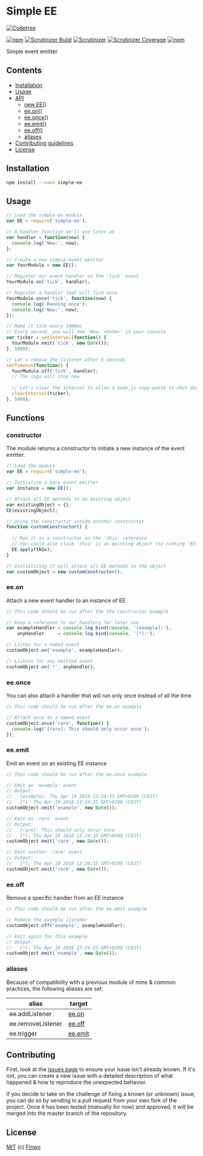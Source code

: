Simple EE
=========

[![Codetree](https://codetree.com/images/managed-with-codetree.svg)](https://codetree.com/projects/gX1r)

[![npm](https://img.shields.io/npm/v/simple-ee.svg?style=flat-square)](https://npmjs.com/package/simple-ee/)
[![Scrutinizer Build](https://img.shields.io/scrutinizer/build/g/finwo/js-simple-ee.svg?style=flat-square)](https://scrutinizer-ci.com/g/finwo/js-simple-ee/)
[![Scrutinizer](https://img.shields.io/scrutinizer/g/finwo/js-simple-ee.svg?style=flat-square)](https://scrutinizer-ci.com/g/finwo/js-simple-ee/)
[![Scrutinizer Coverage](https://img.shields.io/scrutinizer/coverage/g/finwo/js-simple-ee.svg?style=flat-square)](https://scrutinizer-ci.com/g/finwo/js-simple-ee/)
[![npm](https://img.shields.io/npm/l/simple-ee.svg?style=flat-square)](https://npmjs.com/package/simple-ee/)

Simple event emitter

## Contents

- [Installation](#installation)
- [Usage](#usage)
- [API](#functions)
  - [new EE()](#constructor)
  - [ee.on()](#ee.on)
  - [ee.once()](#ee.once)
  - [ee.emit()](#ee.emit)
  - [ee.off()](#ee.off)
  - [aliases](#aliases)
- [Contributing guidelines](#contributing)
- [License](#license)

## Installation

```sh
npm install --save simple-ee
```

## Usage

```js
// Load the simple-ee module
var EE = require('simple-ee');

// A handler function we'll use later on
var handler = function(now) {
  console.log('Now:', now);
};

// Create a new simple event emitter
var YourModule = new EE();

// Register our event handler on the 'tick' event
YourModule.on('tick', handler);

// Register a handler that will fire once
YourModule.once('tick', function(now) {
  console.log('Running once');
  console.log('Now:', now);
});

// Make it tick every 1000ms
// Every second, you will see 'Now: <date>' in your console
var ticker = setInterval(function() {
  YourModule.emit('tick', new Date());
}, 1000);

// Let's remove the listener after 5 seconds
setTimeout(function() {
  YourModule.off('tick', handler);
  // The logs will stop now
  
  // Let's clear the interval to allow a node.js copy-paste to shut down
  clearInterval(ticker);
}, 5000);
```

## Functions

### constructor

The module returns a constructor to initiate a new instance of the event emitter.

```js
// Load the module
var EE = require('simple-ee');

// Initialize a bare event emitter
var instance = new EE();

// Attach all EE methods to an existing object
var existingObject = {};
EE(existingObject);

// Using the constructor inside another constructor
function customConstructor() {
  
  // Run it as a constructor on the 'this' reference
  // You could also claim 'this' is an existing object (so running 'EE(this)')
  EE.apply(this);
}

// Initializing it will attach all EE methods to the object
var customObject = new customConstructor();
```

### ee.on

Attach a new event handler to an instance of EE

```js
// This code should be run after the the constructor example

// Keep a reference to our handlers for later use
var exampleHandler = console.log.bind(console, '[example]:'),
    anyHandler     = console.log.bind(console, '[*]:');

// Listen for a named event
customObject.on('example', exampleHandler);

// Listens for any emitted event
customObject.on('*', anyHandler);
```

### ee.once

You can also attach a handler that will run only once instead of all the time

```js
// This code should be run after the ee.on example

// Attach once to a named event
customObject.once('rare', function() {
  console.log('[rare]: This should only occur once');  
});
```

### ee.emit

Emit an event on an existing EE instance

```js
// This code should be run after the ee.once example

// Emit an 'example' event
// Output:
//   [example]: Thu Apr 19 2018 13:24:35 GMT+0200 (CEST)
//   [*]: Thu Apr 19 2018 13:24:35 GMT+0200 (CEST)
customObject.emit('example', new Date());

// Emit an 'rare' event
// Output:
//   [rare]: This should only occur once
//   [*]: Thu Apr 19 2018 13:24:35 GMT+0200 (CEST)
customObject.emit('rare', new Date());

// Emit another 'rare' event
// Output:
//   [*]: Thu Apr 19 2018 13:24:35 GMT+0200 (CEST)
customObject.emit('rare', new Date());
```

### ee.off

Remove a specific handler from an EE instance

```js
// This code should be run after the ee.emit example

// Remove the example listener
customObject.off('example', exampleHandler);

// Emit again for this example
// Output:
//   [*]: Thu Apr 19 2018 13:24:35 GMT+0200 (CEST)
customObject.emit('example', new Date());
```

### aliases

Because of compatibility with a previous module of mine & common practices, the following aliases are set:

| alias             | target              |
|-------------------|---------------------|
| ee.addListener    | [ee.on](#ee.on)     |
| ee.removeListener | [ee.off](#ee.off)   |
| ee.trigger        | [ee.emit](#ee.emit) |

## Contributing

First, look at the [issues page](https://github.com/finwo/js-simple-ee/issues) to ensure your issue isn't already known. If it's not, you can create a new issue with a detailed description of what happened & how to reproduce the unexpected behavior.

If you decide to take on the challenge of fixing a known (or unknown) issue, you can do so by sending in a pull request from your own fork of the project. Once it has been tested (manually for now) and approved, it will be merged into the master branch of the repository.

## License

[MIT](https://github.com/finwo/js-simple-ee/blob/master/LICENSE.md) (c) [Finwo](https://github.com/finwo)
